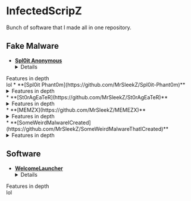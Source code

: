 # InfectedScripZ
Bunch of software that I made all in one repository.

## Fake Malware
* **[Spl0it Anonymous](https://github.com/MrSleekZ/Spl0it-Anonymous)**<details>
<summary>Features in depth</summary>
  lol
  </details>
* **[Spl0it Phant0m](https://github.com/MrSleekZ/Spl0it-Phant0m)**<details>
<summary>Features in depth</summary>
  lol
  </details>
* **[St0rAgEaTeR](https://github.com/MrSleekZ/St0rAgEaTeR)**<details>
<summary>Features in depth</summary>
  lol
  </details>
* **[MEMZX](https://github.com/MrSleekZ/MEMEZX)**<details>
<summary>Features in depth</summary>
  lol
  </details>
* **[SomeWeirdMalwareICreated](https://github.com/MrSleekZ/SomeWeirdMalwareThatICreated)**<details>
<summary>Features in depth</summary>
  lol
  </details>

## Software
* **[WelcomeLauncher](https://github.com/MrSleekZ/WelcomeLauncher)**<details>
<summary>Features in depth</summary>
  lol
  </details>



